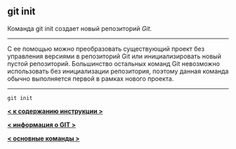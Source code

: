 
## git init


Команда git init создает новый репозиторий _Git_.

---

С ее помощью можно преобразовать существующий проект без управления версиями в репозиторий Git или инициализировать новый пустой репозиторий. Большинство остальных команд Git невозможно использовать без инициализации репозитория, поэтому данная команда обычно выполняется первой в рамках нового проекта.

---
```
git init
```

__[< к содержанию инструкции >](./readme.md)__

__[< информация о GIT >](./git.md)__

__[< основные команды >](./basic.md)__
